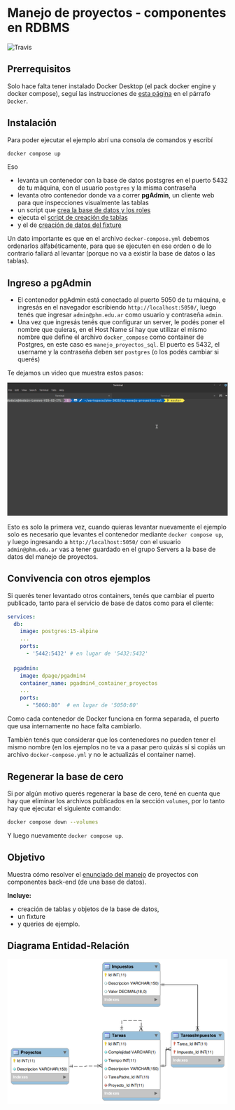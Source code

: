 # Manejo de proyectos - componentes en RDBMS

![Travis](https://travis-ci.org/uqbar-project/eg-manejo-proyectos-sql.svg?branch=master)


## Prerrequisitos

Solo hace falta tener instalado Docker Desktop (el pack docker engine y docker compose), seguí las instrucciones de [esta página](https://phm.uqbar-project.org/material/software) en el párrafo `Docker`.

## Instalación

Para poder ejecutar el ejemplo abrí una consola de comandos y escribí

```bash
docker compose up
```

Eso

- levanta un contenedor con la base de datos postsgres en el puerto 5432 de tu máquina, con el usuario `postgres` y la misma contraseña
- levanta otro contenedor donde va a correr **pgAdmin**, un cliente web para que inspecciones visualmente las tablas
- un script que [crea la base de datos y los roles](init_db.sh)
- ejecuta el [script de creación de tablas](10_ManejoProyectos_DDL_MySQL.sql)
- y el de [creación de datos del fixture](20_ManejoProyectos_Fixture_MySQL.sql)

Un dato importante es que en el archivo `docker-compose.yml` debemos ordenarlos alfabéticamente, para que se ejecuten en ese orden o de lo contrario fallará al levantar (porque no va a existir la base de datos o las tablas).

## Ingreso a pgAdmin

- El contenedor pgAdmin está conectado al puerto 5050 de tu máquina, e ingresás en el navegador escribiendo `http://localhost:5050/`, luego tenés que ingresar `admin@phm.edu.ar` como usuario y contraseña `admin`. 
- Una vez que ingresás tenés que configurar un server, le podés poner el nombre que quieras, en el Host Name sí hay que utilizar el mismo nombre que define el archivo `docker_compose` como container de Postgres, en este caso es `manejo_proyectos_sql`. El puerto es 5432, el username y la contraseña deben ser `postgres` (o los podés cambiar si querés)

Te dejamos un video que muestra estos pasos:

![configuración pgAdmin](./images/pgAdmin.gif)

Esto es solo la primera vez, cuando quieras levantar nuevamente el ejemplo solo es necesario que levantes el contenedor mediante `docker compose up`, y luego ingresando a `http://localhost:5050/` con el usuario `admin@phm.edu.ar` vas a tener guardado en el grupo Servers a la base de datos del manejo de proyectos.

## Convivencia con otros ejemplos

Si querés tener levantado otros containers, tenés que cambiar el puerto publicado, tanto para el servicio de base de datos como para el cliente:

```yml
services:
  db:
    image: postgres:15-alpine
    ...
    ports:
      - '5442:5432' # en lugar de '5432:5432'

  pgadmin:
    image: dpage/pgadmin4
    container_name: pgadmin4_container_proyectos
    ...
    ports:
      - "5060:80"  # en lugar de '5050:80'
```

Como cada contenedor de Docker funciona en forma separada, el puerto que usa internamente no hace falta cambiarlo. 

También tenés que considerar que los contenedores no pueden tener el mismo nombre (en los ejemplos no te va a pasar pero quizás sí si copiás un archivo `docker-compose.yml` y no le actualizás el container name).

## Regenerar la base de cero

Si por algún motivo querés regenerar la base de cero, tené en cuenta que hay que eliminar los archivos publicados en la sección `volumes`, por lo tanto hay que ejecutar el siguiente comando:

```bash
docker compose down --volumes
```

Y luego nuevamente `docker compose up`.

## Objetivo

Muestra cómo resolver el [enunciado del manejo](https://docs.google.com/document/d/1ouK1dvoLmHaesuwOHp4EsHUKVGZSATJwGL94g9roZfE/edit) de proyectos con componentes back-end (de una base de datos). 

**Incluye:** 

* creación de tablas y objetos de la base de datos, 
* un fixture 
* y queries de ejemplo.

## Diagrama Entidad-Relación

![DER](images/DER_manejoProyectos.png)
